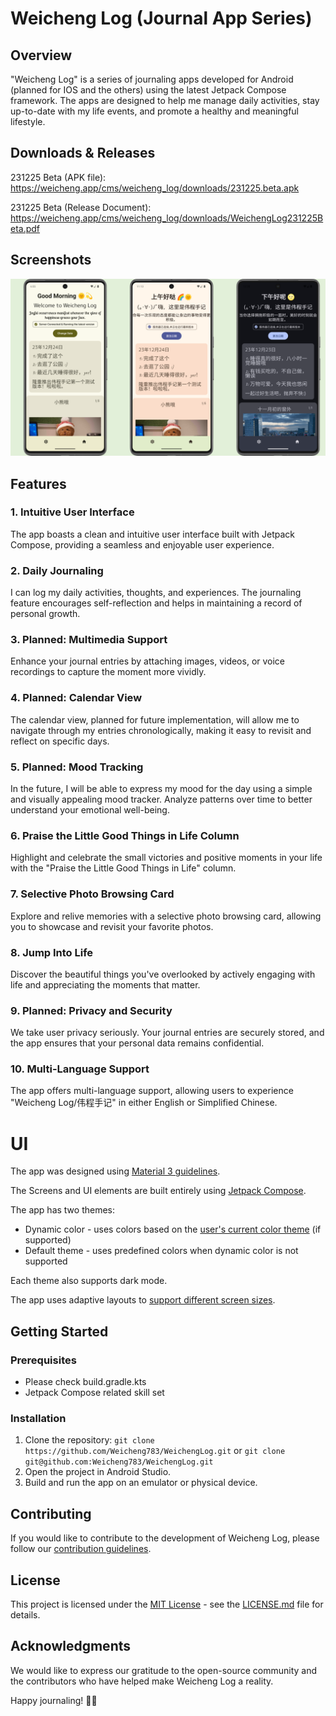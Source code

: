 # Weicheng Log (Journal App Series)

## Overview
"Weicheng Log" is a series of journaling apps developed for Android (planned for IOS and the others) using the latest Jetpack Compose framework. The apps are designed to help me manage daily activities, stay up-to-date with my life events, and promote a healthy and meaningful lifestyle.

## Downloads & Releases
231225 Beta (APK file): <a href="https://weicheng.app/cms/weicheng_log/downloads/231225.beta.apk">https://weicheng.app/cms/weicheng_log/downloads/231225.beta.apk</a>

231225 Beta (Release Document): <a href="https://weicheng.app/cms/weicheng_log/downloads/231225.beta.apk">https://weicheng.app/cms/weicheng_log/downloads/WeichengLog231225Beta.pdf</a>

## Screenshots
![Screenshots showing the main screen](android/screenshots_main.png "Screenshots showing the main screen (Android API 34)")

## Features

### 1. Intuitive User Interface
The app boasts a clean and intuitive user interface built with Jetpack Compose, providing a seamless and enjoyable user experience.

### 2. Daily Journaling
I can log my daily activities, thoughts, and experiences. The journaling feature encourages self-reflection and helps in maintaining a record of personal growth.

### 3. **Planned: Multimedia Support**
Enhance your journal entries by attaching images, videos, or voice recordings to capture the moment more vividly.

### 4. **Planned: Calendar View**
The calendar view, planned for future implementation, will allow me to navigate through my entries chronologically, making it easy to revisit and reflect on specific days.

### 5. **Planned: Mood Tracking**
In the future, I will be able to express my mood for the day using a simple and visually appealing mood tracker. Analyze patterns over time to better understand your emotional well-being.

### 6. Praise the Little Good Things in Life Column
Highlight and celebrate the small victories and positive moments in your life with the "Praise the Little Good Things in Life" column.

### 7. Selective Photo Browsing Card
Explore and relive memories with a selective photo browsing card, allowing you to showcase and revisit your favorite photos.

### 8. Jump Into Life
Discover the beautiful things you've overlooked by actively engaging with life and appreciating the moments that matter.

### 9. **Planned: Privacy and Security**
We take user privacy seriously. Your journal entries are securely stored, and the app ensures that your personal data remains confidential.

### 10. Multi-Language Support
The app offers multi-language support, allowing users to experience "Weicheng Log/伟程手记" in either English or Simplified Chinese.

# UI
The app was designed using [Material 3 guidelines](https://m3.material.io/).

The Screens and UI elements are built entirely using [Jetpack Compose](https://developer.android.com/jetpack/compose).

The app has two themes:

- Dynamic color - uses colors based on the [user's current color theme](https://material.io/blog/announcing-material-you) (if supported)
- Default theme - uses predefined colors when dynamic color is not supported

Each theme also supports dark mode.

The app uses adaptive layouts to
[support different screen sizes](https://developer.android.com/guide/topics/large-screens/support-different-screen-sizes).

## Getting Started

### Prerequisites
- Please check build.gradle.kts
- Jetpack Compose related skill set

### Installation
1. Clone the repository: `git clone https://github.com/Weicheng783/WeichengLog.git` or `git clone git@github.com:Weicheng783/WeichengLog.git`
2. Open the project in Android Studio.
3. Build and run the app on an emulator or physical device.

## Contributing
If you would like to contribute to the development of Weicheng Log, please follow our [contribution guidelines](CONTRIBUTING.md).

## License
This project is licensed under the [MIT License](LICENSE) - see the [LICENSE.md](LICENSE) file for details.

## Acknowledgments
We would like to express our gratitude to the open-source community and the contributors who have helped make Weicheng Log a reality.

Happy journaling! 📔✨